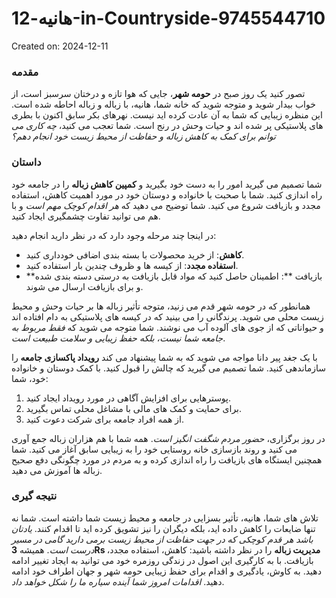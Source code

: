 # هانیه-12-in-Countryside-9745544710

Created on: 2024-12-11

### مقدمه
تصور کنید یک روز صبح در **حومه شهر**، جایی که هوا تازه و درختان سرسبز است، از خواب بیدار شوید و متوجه شوید که خانه شما، هانیه، با زباله و زباله احاطه شده است. این منظره زیبایی که شما به آن عادت کرده اید نیست. نهرهای بکر سابق اکنون با بطری های پلاستیکی پر شده اند و حیات وحش در رنج است. شما تعجب می کنید، *چه کاری می توانم برای کمک به کاهش زباله و حفاظت از محیط زیست خود انجام دهم؟*

### داستان
شما تصمیم می گیرید امور را به دست خود بگیرید و **کمپین کاهش زباله** را در جامعه خود راه اندازی کنید. شما با صحبت با خانواده و دوستان خود در مورد اهمیت کاهش، استفاده مجدد و بازیافت شروع می کنید. شما توضیح می دهید که *هر اقدام کوچک مهم است* و با هم می توانید تفاوت چشمگیری ایجاد کنید. 

در اینجا چند مرحله وجود دارد که در نظر دارید انجام دهید:
- **کاهش**: از خرید محصولات با بسته بندی اضافی خودداری کنید.
- **استفاده مجدد**: از کیسه ها و ظروف چندین بار استفاده کنید.
- **بازیافت **: اطمینان حاصل کنید که مواد قابل بازیافت به درستی دسته بندی شده و برای بازیافت ارسال می شوند.

همانطور که در حومه شهر قدم می زنید، متوجه تأثیر زباله ها بر حیات وحش و محیط زیست محلی می شوید. پرندگانی را می بینید که در کیسه های پلاستیکی به دام افتاده اند و حیواناتی که از جوی های آلوده آب می نوشند. شما متوجه می شوید که *فقط مربوط به جامعه شما نیست، بلکه حفظ زیبایی و سلامت طبیعت است*.

با یک جغد پیر دانا مواجه می شوید که به شما پیشنهاد می کند **رویداد پاکسازی جامعه** را سازماندهی کنید. شما تصمیم می گیرید که چالش را قبول کنید. با کمک دوستان و خانواده خود، شما:
1. پوسترهایی برای افزایش آگاهی در مورد رویداد ایجاد کنید.
2. برای حمایت و کمک های مالی با مشاغل محلی تماس بگیرید.
3. از همه افراد جامعه برای شرکت دعوت کنید.

در روز برگزاری، *حضور مردم شگفت انگیز است*. همه شما با هم هزاران زباله جمع آوری می کنید و روند بازسازی خانه روستایی خود را به زیبایی سابق آغاز می کنید. شما همچنین ایستگاه های بازیافت را راه اندازی کرده و به مردم در مورد چگونگی دفع صحیح زباله ها آموزش می دهید.

### نتیجه گیری
تلاش های شما، هانیه، تأثیر بسزایی در جامعه و محیط زیست شما داشته است. شما نه تنها ضایعات را کاهش داده اید، بلکه دیگران را نیز تشویق کرده اید تا اقدام کنند. *یادتان باشد هر قدم کوچکی که در جهت حفاظت از محیط زیست برمی دارید گامی در مسیر درست است*. همیشه **3Rs مدیریت زباله** را در نظر داشته باشید: کاهش، استفاده مجدد، بازیافت. با به کارگیری این اصول در زندگی روزمره خود می توانید به ایجاد تغییر ادامه دهید. به کاوش، یادگیری و اقدام برای حفظ زیبایی حومه شهر و جهان اطراف خود ادامه دهید. *اقدامات امروز شما آینده سیاره ما را شکل خواهد داد*.